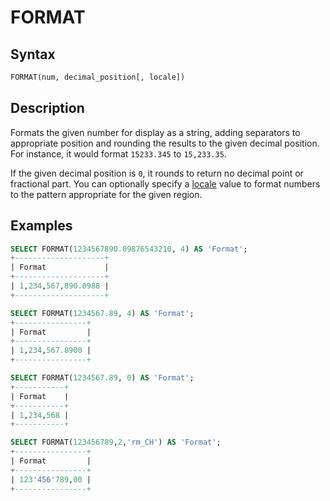 # FORMAT

## Syntax

```sql
FORMAT(num, decimal_position[, locale])
```

## Description

Formats the given number for display as a string, adding separators to appropriate position and rounding the results to the given decimal position.  For instance, it would format `15233.345` to `15,233.35`.

If the given decimal position is `0`, it rounds to return no decimal point or fractional part.  You can optionally specify a [locale](/columns-storage-engines-and-plugins/data-types/string-data-types/character-sets/internationalization-and-localization/server-locale/) value to format numbers to the pattern appropriate for the given region.

## Examples

```sql
SELECT FORMAT(1234567890.09876543210, 4) AS 'Format';
+--------------------+
| Format             |
+--------------------+
| 1,234,567,890.0988 |
+--------------------+

SELECT FORMAT(1234567.89, 4) AS 'Format';
+----------------+
| Format         |
+----------------+
| 1,234,567.8900 |
+----------------+

SELECT FORMAT(1234567.89, 0) AS 'Format';
+-----------+
| Format    |
+-----------+
| 1,234,568 |
+-----------+

SELECT FORMAT(123456789,2,'rm_CH') AS 'Format';
+----------------+
| Format         |
+----------------+
| 123'456'789,00 |
+----------------+
```